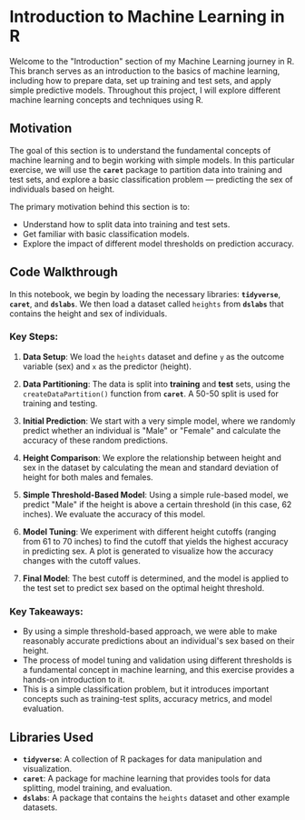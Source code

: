 # Introduction to Machine Learning in R

Welcome to the "Introduction" section of my Machine Learning journey in R. This branch serves as an introduction to the basics of machine learning, including how to prepare data, set up training and test sets, and apply simple predictive models. Throughout this project, I will explore different machine learning concepts and techniques using R.

## Motivation

The goal of this section is to understand the fundamental concepts of machine learning and to begin working with simple models. In this particular exercise, we will use the **`caret`** package to partition data into training and test sets, and explore a basic classification problem — predicting the sex of individuals based on height.

The primary motivation behind this section is to:
- Understand how to split data into training and test sets.
- Get familiar with basic classification models.
- Explore the impact of different model thresholds on prediction accuracy.

## Code Walkthrough

In this notebook, we begin by loading the necessary libraries: **`tidyverse`**, **`caret`**, and **`dslabs`**. We then load a dataset called `heights` from **`dslabs`** that contains the height and sex of individuals.

### Key Steps:

1. **Data Setup**:
   We load the `heights` dataset and define `y` as the outcome variable (sex) and `x` as the predictor (height).

2. **Data Partitioning**:
   The data is split into **training** and **test** sets, using the `createDataPartition()` function from **`caret`**. A 50-50 split is used for training and testing.

3. **Initial Prediction**:
   We start with a very simple model, where we randomly predict whether an individual is "Male" or "Female" and calculate the accuracy of these random predictions.

4. **Height Comparison**:
   We explore the relationship between height and sex in the dataset by calculating the mean and standard deviation of height for both males and females.

5. **Simple Threshold-Based Model**:
   Using a simple rule-based model, we predict "Male" if the height is above a certain threshold (in this case, 62 inches). We evaluate the accuracy of this model.

6. **Model Tuning**:
   We experiment with different height cutoffs (ranging from 61 to 70 inches) to find the cutoff that yields the highest accuracy in predicting sex. A plot is generated to visualize how the accuracy changes with the cutoff values.

7. **Final Model**:
   The best cutoff is determined, and the model is applied to the test set to predict sex based on the optimal height threshold.

### Key Takeaways:
- By using a simple threshold-based approach, we were able to make reasonably accurate predictions about an individual's sex based on their height.
- The process of model tuning and validation using different thresholds is a fundamental concept in machine learning, and this exercise provides a hands-on introduction to it.
- This is a simple classification problem, but it introduces important concepts such as training-test splits, accuracy metrics, and model evaluation.

## Libraries Used

- **`tidyverse`**: A collection of R packages for data manipulation and visualization.
- **`caret`**: A package for machine learning that provides tools for data splitting, model training, and evaluation.
- **`dslabs`**: A package that contains the `heights` dataset and other example datasets.
